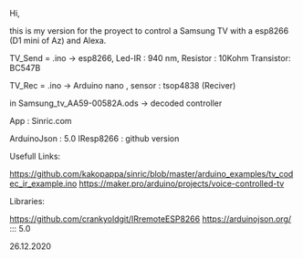 Hi, 

this is my version for the proyect to control a Samsung TV with a esp8266 (D1 mini of Az) and Alexa.

TV_Send = .ino -> esp8266, Led-IR : 940 nm, Resistor : 10Kohm Transistor: BC547B

TV_Rec = .ino -> Arduino nano , sensor : tsop4838 (Reciver)

in Samsung_tv_AA59-00582A.ods -> decoded controller


App : 
Sinric.com

ArduinoJson : 5.0
IResp8266 : github version

Usefull Links:

https://github.com/kakopappa/sinric/blob/master/arduino_examples/tv_codec_ir_example.ino
https://maker.pro/arduino/projects/voice-controlled-tv

Libraries: 

https://github.com/crankyoldgit/IRremoteESP8266
https://arduinojson.org/ ::: 5.0



26.12.2020


